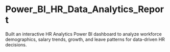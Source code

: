 # Power_BI_HR_Data_Analytics_Report
Built an interactive HR Analytics Power BI dashboard to analyze workforce demographics, salary trends, growth, and leave patterns for data-driven HR decisions.
